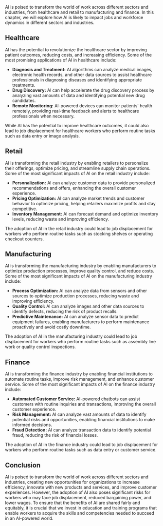 
AI is poised to transform the world of work across different sectors and industries, from healthcare and retail to manufacturing and finance. In this chapter, we will explore how AI is likely to impact jobs and workforce dynamics in different sectors and industries.

Healthcare
----------

AI has the potential to revolutionize the healthcare sector by improving patient outcomes, reducing costs, and increasing efficiency. Some of the most promising applications of AI in healthcare include:

* **Diagnosis and Treatment:** AI algorithms can analyze medical images, electronic health records, and other data sources to assist healthcare professionals in diagnosing diseases and identifying appropriate treatments.
* **Drug Discovery:** AI can help accelerate the drug discovery process by analyzing vast amounts of data and identifying potential new drug candidates.
* **Remote Monitoring:** AI-powered devices can monitor patients' health remotely, providing real-time feedback and alerts to healthcare professionals when necessary.

While AI has the potential to improve healthcare outcomes, it could also lead to job displacement for healthcare workers who perform routine tasks such as data entry or image analysis.

Retail
------

AI is transforming the retail industry by enabling retailers to personalize their offerings, optimize pricing, and streamline supply chain operations. Some of the most significant impacts of AI on the retail industry include:

* **Personalization:** AI can analyze customer data to provide personalized recommendations and offers, enhancing the overall customer experience.
* **Pricing Optimization:** AI can analyze market trends and customer behavior to optimize pricing, helping retailers maximize profits and stay competitive.
* **Inventory Management:** AI can forecast demand and optimize inventory levels, reducing waste and improving efficiency.

The adoption of AI in the retail industry could lead to job displacement for workers who perform routine tasks such as stocking shelves or operating checkout counters.

Manufacturing
-------------

AI is transforming the manufacturing industry by enabling manufacturers to optimize production processes, improve quality control, and reduce costs. Some of the most significant impacts of AI on the manufacturing industry include:

* **Process Optimization:** AI can analyze data from sensors and other sources to optimize production processes, reducing waste and improving efficiency.
* **Quality Control:** AI can analyze images and other data sources to identify defects, reducing the risk of product recalls.
* **Predictive Maintenance:** AI can analyze sensor data to predict equipment failures, enabling manufacturers to perform maintenance proactively and avoid costly downtime.

The adoption of AI in the manufacturing industry could lead to job displacement for workers who perform routine tasks such as assembly line work or quality control inspections.

Finance
-------

AI is transforming the finance industry by enabling financial institutions to automate routine tasks, improve risk management, and enhance customer service. Some of the most significant impacts of AI on the finance industry include:

* **Automated Customer Service:** AI-powered chatbots can assist customers with routine inquiries and transactions, improving the overall customer experience.
* **Risk Management:** AI can analyze vast amounts of data to identify potential risks and opportunities, enabling financial institutions to make informed decisions.
* **Fraud Detection:** AI can analyze transaction data to identify potential fraud, reducing the risk of financial losses.

The adoption of AI in the finance industry could lead to job displacement for workers who perform routine tasks such as data entry or customer service.

Conclusion
----------

AI is poised to transform the world of work across different sectors and industries, creating new opportunities for organizations to increase efficiency, innovate with new products and services, and improve customer experiences. However, the adoption of AI also poses significant risks for workers who may face job displacement, reduced bargaining power, and lower wages. To ensure that the benefits of AI are shared fairly and equitably, it is crucial that we invest in education and training programs that enable workers to acquire the skills and competencies needed to succeed in an AI-powered world.
